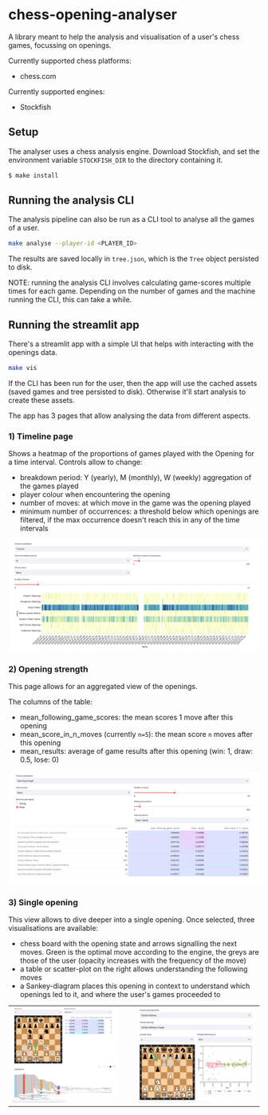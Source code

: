 # chess-opening-analyser

A library meant to help the analysis and visualisation of a user's chess games, focussing on openings.

Currently supported chess platforms:
* chess.com

 Currently supported engines:
* Stockfish

## Setup
The analyser uses a chess analysis engine. Download Stockfish, and set the environment variable `STOCKFISH_DIR` to the directory containing it.

```bash
$ make install
```

## Running the analysis CLI
The analysis pipeline can also be run as a CLI tool to analyse all the games of a user.

```bash
make analyse --player-id <PLAYER_ID>
```

The results are saved locally in `tree.json`, which is the `Tree` object persisted to disk.

NOTE: running the analysis CLI involves calculating game-scores multiple times for each game.
Depending on the number of games and the machine running the CLI, this can take a while.

## Running the streamlit app

There's a streamlit app with a simple UI that helps with interacting with the openings data.

```bash
make vis
```

If the CLI has been run for the user, then the app will use the cached assets (saved games and tree persisted to disk). Otherwise it'll start analysis to create these assets.

The app has 3 pages that allow analysing the data from different aspects.

### 1) Timeline page
Shows a heatmap of the proportions of games played with the Opening for a time interval. Controls allow to change:
* breakdown period: Y (yearly), M (monthly), W (weekly) aggregation of the games played
* player colour when encountering the opening
* number of moves: at which move in the game was the opening played
* minimum number of occurrences: a threshold below which openings are filtered, if the max occurrence doesn't reach this in any of the time intervals

![Alt text](images/timeline.png)

### 2) Opening strength
This page allows for an aggregated view of the openings.

The columns of the table:
* mean_following_game_scores: the mean scores 1 move after this opening
* mean_score_in_n_moves (currently `n=5`): the mean score `n` moves after this opening
* mean_results: average of game results after this opening (win: 1, draw: 0.5, lose: 0)

![Alt text](images/opening-strength.png)


### 3) Single opening
This view allows to dive deeper into a single opening. Once selected, three visualisations are available:
* chess board with the opening state and arrows signalling the next moves. Green is the optimal move according to the engine, the greys are those of the user (opacity increases with the frequency of the move)
* a table or scatter-plot on the right allows understanding the following moves
* a Sankey-diagram places this opening in context to understand which openings led to it, and where the user's games proceeded to


<table>
  <tr>
    <td>
      <img src="images/single_opening_with_sankey.png" alt="Image 1" width="88%"/>
    </td>
    <td>
      <img src="images/single_opening_4.png" alt="Image 2" width="100%"/>
    </td>
  </tr>
</table>
